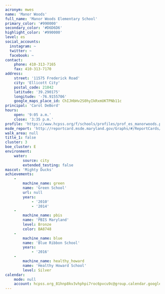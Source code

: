 ```yaml
---
acronym: mwes
name: 'Manor Woods'
full_name: 'Manor Woods Elementary School'
primary_color: '#990000'
secondary_color: '#D6D6D6'
highlight_color: '#990000'
level: es
social_accounts:
  instagram: ~
  twitter: ~
  facebook: ~
contact:
    phone: 410-313-7165
    fax: 410-313-7170
address:
    street: '11575 Frederick Road'
    city: 'Ellicott City'
    postal_code: 21042
    latitude: '39.290175'
    longitude: '-76.9155706'
    google_maps_place_id: ChIJHbHv2S0hyIkRxmUKTPNb11c
principal: 'Carol DeBord'
hours:
    open: '9:05 a.m.'
    close: '3:35 p.m.'
profile: 'https://www.hcpss.org/f/schools/profiles/prof_es_manorwoods.pdf'
msde_report: 'http://reportcard.msde.maryland.gov/Graphs/#/ReportCards/ReportCardSchool/1//1/13/0305/'
walk_area: null
title_1: false
cluster: 3
boe_cluster: E
environment:
    water:
        source: city
        extended_testing: false
mascot: 'Mighty Ducks'
achievements:
    -
        machine_name: green
        name: 'Green School'
        url: null
        years:
            - '2010'
            - '2014'
    -
        machine_name: pbis
        name: 'PBIS Maryland'
        level: Bronze
        color: BA8748
    -
        machine_name: blue
        name: 'Blue Ribbon School'
        years:
            - '2016'
    -
        machine_name: healthy_howard
        name: 'Healthy Howard School'
        level: Silver
calendar:
    mode: null
    account: hcpss.org_81hnp8kv3vhphpi7roc6pvcu9c@group.calendar.google.com
---
```

